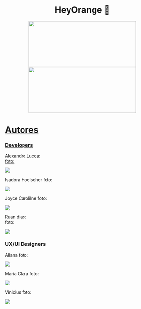 <h1 align="center">HeyOrange 🍊</h1>

<div align="center">
  <a href="https://github.com/project-heyorange">
  <img height="150em" width="350em" src="https://github-readme-stats.vercel.app/api?username=project-heyorange&show_icons=true&theme=codeSTACKr&include_all_commits=true&count_private=true"/>
   <img height="150em" width="350em" src="https://github-readme-stats.vercel.app/api/top-langs/?username=project-heyorange&layout=compact&langs_count=7&theme=codeSTACKr"/>
</div>

<h1>Autores</h1>
  <h3>Developers</h3>
  
  Alexandre Lucca:  
  foto:
  
  <a href="https://www.linkedin.com/in/alexandre-amorim-38039b1a3" target="_blank"><img src="https://img.shields.io/badge/-LinkedIn-%230077B5?style=for-the-badge&logo=linkedin&logoColor=white" target="_blank"></a> 
  
  Isadora Hoelscher 
  foto:
  
  <a href="https://www.linkedin.com/in/isadorahoelscher" target="_blank"><img src="https://img.shields.io/badge/-LinkedIn-%230077B5?style=for-the-badge&logo=linkedin&logoColor=white" target="_blank"></a> 
  
Joyce Carolilne
  foto:
  
  <a href="https://www.linkedin.com/in/joyce-caroline-5a2522127" target="_blank"><img src="https://img.shields.io/badge/-LinkedIn-%230077B5?style=for-the-badge&logo=linkedin&logoColor=white" target="_blank"></a> 
  
  Ruan dias:  
  foto:
  
  <a href="https://www.linkedin.com/in/ruanndias" target="_blank"><img src="https://img.shields.io/badge/-LinkedIn-%230077B5?style=for-the-badge&logo=linkedin&logoColor=white" target="_blank"></a> 
  
  <h3>UX/UI Designers</h3>
  
  Allana
  foto:
  
  <a href="https://www.linkedin.com/in/allanamiranda-ux-ui/" target="_blank"><img src="https://img.shields.io/badge/-LinkedIn-%230077B5?style=for-the-badge&logo=linkedin&logoColor=white" target="_blank"></a> 
  
  Maria Clara
  foto:
  
  <a href="https://www.linkedin.com/in/mariaclarasantosdesign" target="_blank"><img src="https://img.shields.io/badge/-LinkedIn-%230077B5?style=for-the-badge&logo=linkedin&logoColor=white" target="_blank"></a> 
  
  Vinicius
  foto:
  
  <a href="https://www.linkedin.com/in/vinicius-jardim-kohlmann-a31665227" target="_blank"><img src="https://img.shields.io/badge/-LinkedIn-%230077B5?style=for-the-badge&logo=linkedin&logoColor=white" target="_blank"></a> 
  
  
  

